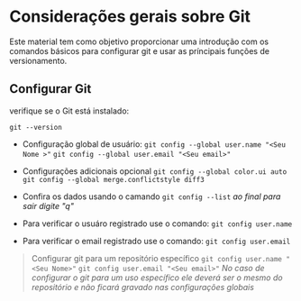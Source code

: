 # Considerações gerais sobre Git
Este material tem como objetivo proporcionar uma introdução com os comandos básicos para configurar git e usar as príncipais funções de versionamento.

## Configurar Git
verifique se o Git está instalado:

`git --version`

- Configuração global de usuário:
`git config --global user.name "<Seu Nome >"`
`git config --global user.email "<Seu email>"`

- Configurações adicionais opcional
`git config --global color.ui auto`
`git config --global merge.conflictstyle diff3`

- Confira os dados usando o camando
`git config --list`
*ao final para sair digite "q"*

- Para verificar o usuáro registrado use o comando:
`git config user.name`
- Para verificar o email registrado use o comando:
`git config user.email`

> Configurar git para um repositório específico
`git config user.name "<Seu Nome>"`
`git config user.email "<Seu email>"`
*No caso de configurar o git para um uso específico ele deverá ser o mesmo do repositório e não ficará gravado nas configurações globais*
